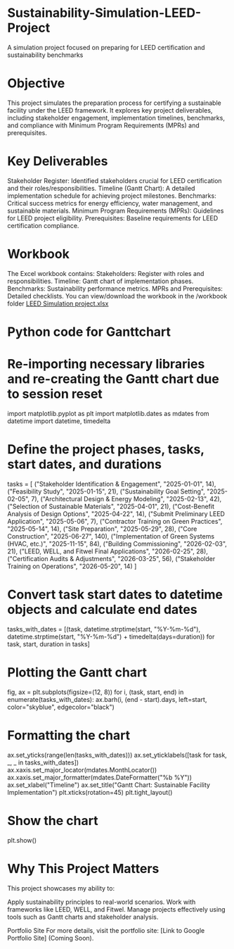 # Sustainability-Simulation-LEED-Project
A simulation project focused on preparing for LEED certification and sustainability benchmarks

# Objective
This project simulates the preparation process for certifying a sustainable facility under the LEED framework. It explores key project deliverables, including stakeholder engagement, implementation timelines, benchmarks, and compliance with Minimum Program Requirements (MPRs) and prerequisites.

# Key Deliverables
Stakeholder Register: Identified stakeholders crucial for LEED certification and their roles/responsibilities.
Timeline (Gantt Chart): A detailed implementation schedule for achieving project milestones.
Benchmarks: Critical success metrics for energy efficiency, water management, and sustainable materials.
Minimum Program Requirements (MPRs): Guidelines for LEED project eligibility.
Prerequisites: Baseline requirements for LEED certification compliance.

# Workbook
The Excel workbook contains:
Stakeholders: Register with roles and responsibilities.
Timeline: Gantt chart of implementation phases.
Benchmarks: Sustainability performance metrics.
MPRs and Prerequisites: Detailed checklists.
You can view/download the workbook in the /workbook folder [LEED Simulation project.xlsx](https://github.com/user-attachments/files/18268714/LEED.Simulation.project.xlsx)

# Python code for Ganttchart
# Re-importing necessary libraries and re-creating the Gantt chart due to session reset
import matplotlib.pyplot as plt
import matplotlib.dates as mdates
from datetime import datetime, timedelta

# Define the project phases, tasks, start dates, and durations
tasks = [
    ("Stakeholder Identification & Engagement", "2025-01-01", 14),
    ("Feasibility Study", "2025-01-15", 21),
    ("Sustainability Goal Setting", "2025-02-05", 7),
    ("Architectural Design & Energy Modeling", "2025-02-13", 42),
    ("Selection of Sustainable Materials", "2025-04-01", 21),
    ("Cost-Benefit Analysis of Design Options", "2025-04-22", 14),
    ("Submit Preliminary LEED Application", "2025-05-06", 7),
    ("Contractor Training on Green Practices", "2025-05-14", 14),
    ("Site Preparation", "2025-05-29", 28),
    ("Core Construction", "2025-06-27", 140),
    ("Implementation of Green Systems (HVAC, etc.)", "2025-11-15", 84),
    ("Building Commissioning", "2026-02-03", 21),
    ("LEED, WELL, and Fitwel Final Applications", "2026-02-25", 28),
    ("Certification Audits & Adjustments", "2026-03-25", 56),
    ("Stakeholder Training on Operations", "2026-05-20", 14)
]

# Convert task start dates to datetime objects and calculate end dates
tasks_with_dates = [(task, datetime.strptime(start, "%Y-%m-%d"), datetime.strptime(start, "%Y-%m-%d") + timedelta(days=duration)) for task, start, duration in tasks]

# Plotting the Gantt chart
fig, ax = plt.subplots(figsize=(12, 8))
for i, (task, start, end) in enumerate(tasks_with_dates):
    ax.barh(i, (end - start).days, left=start, color="skyblue", edgecolor="black")

# Formatting the chart
ax.set_yticks(range(len(tasks_with_dates)))
ax.set_yticklabels([task for task, _, _ in tasks_with_dates])
ax.xaxis.set_major_locator(mdates.MonthLocator())
ax.xaxis.set_major_formatter(mdates.DateFormatter("%b %Y"))
ax.set_xlabel("Timeline")
ax.set_title("Gantt Chart: Sustainable Facility Implementation")
plt.xticks(rotation=45)
plt.tight_layout()

# Show the chart
plt.show()


# Why This Project Matters
This project showcases my ability to:

Apply sustainability principles to real-world scenarios.
Work with frameworks like LEED, WELL, and Fitwel.
Manage projects effectively using tools such as Gantt charts and stakeholder analysis.

Portfolio Site
For more details, visit the portfolio site: [Link to Google Portfolio Site] (Coming Soon).


